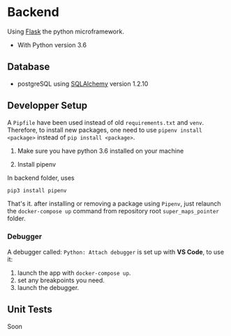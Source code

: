 # Backend

Using [Flask](http://flask.pocoo.org/) the python microframework.

* With Python version 3.6

## Database

* postgreSQL using [SQLAlchemy](https://www.sqlalchemy.org/) version 1.2.10

## Developper Setup

A `Pipfile` have been used instead of old `requirements.txt` and `venv`.
Therefore, to install new packages, one need to use `pipenv install <package>` instead of `pip install <package>`.

1. Make sure you have python 3.6 installed on your machine

2. Install pipenv

In backend folder, uses
```bash
pip3 install pipenv
```

That's it. after installing or removing a package using `Pipenv`, just relaunch the `docker-compose up` command from repository root `super_maps_pointer` folder.

### Debugger

A debugger called: `Python: Attach debugger` is set up with **VS Code**, to use it:

1. launch the app with `docker-compose up`.
2. set any breakpoints you need.
3. launch the debugger.

## Unit Tests

Soon
